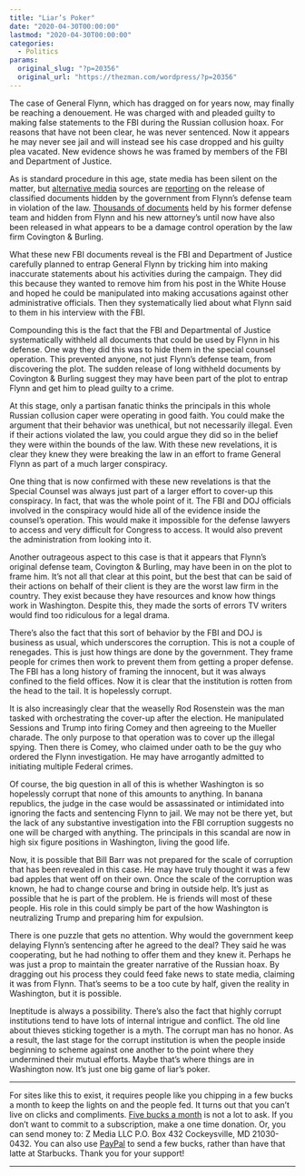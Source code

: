 ```yaml
---
title: "Liar’s Poker"
date: "2020-04-30T00:00:00"
lastmod: "2020-04-30T00:00:00"
categories:
  - Politics
params:
  original_slug: "?p=20356"
  original_url: "https://thezman.com/wordpress/?p=20356"
---
```


The case of General Flynn, which has dragged on for years now, may
finally be reaching a denouement. He was charged with and pleaded guilty
to making false statements to the FBI during the Russian collusion hoax.
For reasons that have not been clear, he was never sentenced. Now it
appears he may never see jail and will instead see his case dropped and
his guilty plea vacated. New evidence shows he was framed by members of
the FBI and Department of Justice.

As is standard procedure in this age, state media has been silent on the
matter, but <a
href="https://www.zerohedge.com/markets/powell-unsealed-fbi-handwritten-notes-emails-reveal-agents-plotted-perjury-trap-flynn"
rel="noopener noreferrer" target="_blank">alternative media</a> sources
are <a
href="https://theconservativetreehouse.com/2020/04/29/fbi-notes-released-show-plan-to-frame-michael-flynn-for-logan-act-violation-and-or-lying-about-it-with-goal-for-removal/"
rel="noopener noreferrer" target="_blank">reporting</a> on the release
of classified documents hidden by the government from Flynn’s defense
team in violation of the law. <a
href="https://theconservativetreehouse.com/2020/04/28/former-flynn-counsel-finds-6800-new-pages-of-evidence-not-turned-over-judge-sullivan-is-not-amused/"
rel="noopener noreferrer" target="_blank">Thousands of documents</a>
held by his former defense team and hidden from Flynn and his new
attorney’s until now have also been released in what appears to be a
damage control operation by the law firm Covington & Burling.

What these new FBI documents reveal is the FBI and Department of Justice
carefully planned to entrap General Flynn by tricking him into making
inaccurate statements about his activities during the campaign. They did
this because they wanted to remove him from his post in the White House
and hoped he could be manipulated into making accusations against other
administrative officials. Then they systematically lied about what Flynn
said to them in his interview with the FBI.

Compounding this is the fact that the FBI and Departmental of Justice
systematically withheld all documents that could be used by Flynn in his
defense. One way they did this was to hide them in the special counsel
operation. This prevented anyone, not just Flynn’s defense team, from
discovering the plot. The sudden release of long withheld documents by
Covington & Burling suggest they may have been part of the plot to
entrap Flynn and get him to plead guilty to a crime.

At this stage, only a partisan fanatic thinks the principals in this
whole Russian collusion caper were operating in good faith. You could
make the argument that their behavior was unethical, but not necessarily
illegal. Even if their actions violated the law, you could argue they
did so in the belief they were within the bounds of the law. With these
new revelations, it is clear they knew they were breaking the law in an
effort to frame General Flynn as part of a much larger conspiracy.

One thing that is now confirmed with these new revelations is that the
Special Counsel was always just part of a larger effort to cover-up this
conspiracy. In fact, that was the whole point of it. The FBI and DOJ
officials involved in the conspiracy would hide all of the evidence
inside the counsel’s operation. This would make it impossible for the
defense lawyers to access and very difficult for Congress to access. It
would also prevent the administration from looking into it.

Another outrageous aspect to this case is that it appears that Flynn’s
original defense team, Covington & Burling, may have been in on the plot
to frame him. It’s not all that clear at this point, but the best that
can be said of their actions on behalf of their client is they are the
worst law firm in the country. They exist because they have resources
and know how things work in Washington. Despite this, they made the
sorts of errors TV writers would find too ridiculous for a legal drama.

There’s also the fact that this sort of behavior by the FBI and DOJ is
business as usual, which underscores the corruption. This is not a
couple of renegades. This is just how things are done by the government.
They frame people for crimes then work to prevent them from getting a
proper defense. The FBI has a long history of framing the innocent, but
it was always confined to the field offices. Now it is clear that the
institution is rotten from the head to the tail. It is hopelessly
corrupt.

It is also increasingly clear that the weaselly Rod Rosenstein was the
man tasked with orchestrating the cover-up after the election. He
manipulated Sessions and Trump into firing Comey and then agreeing to
the Mueller charade. The only purpose to that operation was to cover up
the illegal spying. Then there is Comey, who claimed under oath to be
the guy who ordered the Flynn investigation. He may have arrogantly
admitted to initiating multiple Federal crimes.

Of course, the big question in all of this is whether Washington is so
hopelessly corrupt that none of this amounts to anything. In banana
republics, the judge in the case would be assassinated or intimidated
into ignoring the facts and sentencing Flynn to jail. We may not be
there yet, but the lack of any substantive investigation into the FBI
corruption suggests no one will be charged with anything. The principals
in this scandal are now in high six figure positions in Washington,
living the good life.

Now, it is possible that Bill Barr was not prepared for the scale of
corruption that has been revealed in this case. He may have truly
thought it was a few bad apples that went off on their own. Once the
scale of the corruption was known, he had to change course and bring in
outside help. It’s just as possible that he is part of the problem. He
is friends will most of these people. His role in this could simply be
part of the how Washington is neutralizing Trump and preparing him for
expulsion.

There is one puzzle that gets no attention. Why would the government
keep delaying Flynn’s sentencing after he agreed to the deal? They said
he was cooperating, but he had nothing to offer them and they knew it.
Perhaps he was just a prop to maintain the greater narrative of the
Russian hoax. By dragging out his process they could feed fake news to
state media, claiming it was from Flynn. That’s seems to be a too cute
by half, given the reality in Washington, but it is possible.

Ineptitude is always a possibility. There’s also the fact that highly
corrupt institutions tend to have lots of internal intrigue and
conflict. The old line about thieves sticking together is a myth. The
corrupt man has no honor. As a result, the last stage for the corrupt
institution is when the people inside beginning to scheme against one
another to the point where they undermined their mutual efforts. Maybe
that’s where things are in Washington now. It’s just one big game of
liar’s poker.

------------------------------------------------------------------------

For sites like this to exist, it requires people like you chipping in a
few bucks a month to keep the lights on and the people fed. It turns out
that you can’t live on clicks and compliments.
<a href="https://www.subscribestar.com/the-z-blog"
rel="noopener noreferrer" target="_blank">Five bucks a month</a> is not
a lot to ask. If you don’t want to commit to a subscription, make a one
time donation. Or, you can send money to: Z Media LLC P.O. Box 432
Cockeysville, MD 21030-0432. You can also use <a
href="https://www.paypal.com/cgi-bin/webscr?cmd=_s-xclick&amp;hosted_button_id=UDAS2Q8JYA6CN&amp;source=url"
rel="noopener noreferrer" target="_blank">PayPal</a> to send a few
bucks, rather than have that latte at Starbucks. Thank you for your
support!

------------------------------------------------------------------------
